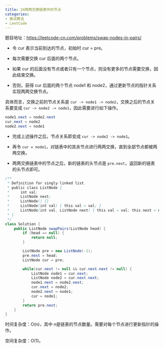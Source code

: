 ```yaml
---
title: 24两两交换链表中的节点
categories: 
- 面试算法
- LeetCode
---
```


题目地址：https://leetcode-cn.com/problems/swap-nodes-in-pairs/

* 令 cur 表示当前到达的节点，初始时 cur = pre。

* 每次需要交换 cur 后面的两个节点。

* 如果 cur 的后面没有节点或者只有一个节点，则没有更多的节点需要交换，因此结束交换。

* 否则，获得 cur 后面的两个节点 node1 和 node2，通过更新节点的指针关系实现两两交换节点。

具体而言，交换之前的节点关系是 `cur -> node1 -> node2`，交换之后的节点关系要变成 `cur -> node2 -> node1`，因此需要进行如下操作。

```java
node1.next = node2.next
cur.next = node2
node2.next = node1
```

* 完成上述操作之后，节点关系即变成 `cur -> node2 -> node1`。

* 再令 `cur = node1`，对链表中的其余节点进行两两交换，直到全部节点都被两两交换。

* 两两交换链表中的节点之后，新的链表的头节点是 `pre.next`，返回新的链表的头节点即可。

```java
/**
 * Definition for singly-linked list.
 * public class ListNode {
 *     int val;
 *     ListNode next;
 *     ListNode() {}
 *     ListNode(int val) { this.val = val; }
 *     ListNode(int val, ListNode next) { this.val = val; this.next = next; }
 * }
 */
class Solution {
    public ListNode swapPairs(ListNode head) {
        if (head == null) {
            return null;
        }

        ListNode pre = new ListNode(-1);
        pre.next = head;
        ListNode cur = pre;

        while(cur.next != null && cur.next.next != null) {
            ListNode node1 = cur.next;
            ListNode node2 = cur.next.next;
            node1.next = node2.next;
            cur.next = node2;
            node2.next = node1;
            cur = node1;
        }
        return pre.next;
    }
}
```

时间复杂度：O(n)，其中 n是链表的节点数量。需要对每个节点进行更新指针的操作。

空间复杂度：O(1)。
